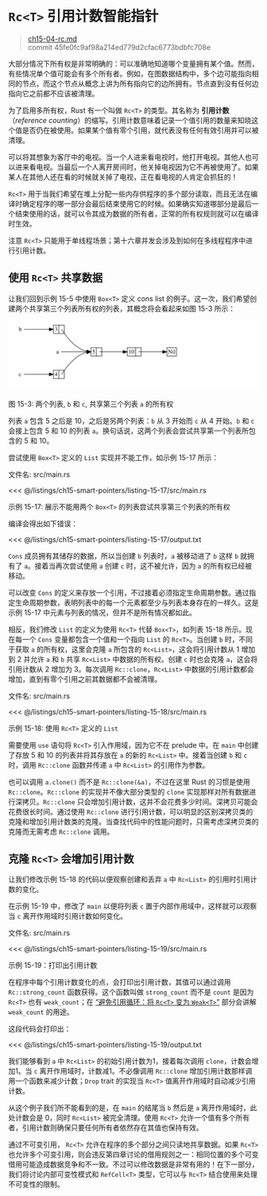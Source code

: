 # `Rc<T>` 引用计数智能指针

> [ch15-04-rc.md](https://github.com/rust-lang/book/blob/main/src/ch15-04-rc.md) <br>
> commit 45fe0fc9af98a214ed779d2cfac6773bdbfc708e

大部分情况下所有权是非常明确的：可以准确地知道哪个变量拥有某个值。然而，有些情况单个值可能会有多个所有者。例如，在图数据结构中，多个边可能指向相同的节点，而这个节点从概念上讲为所有指向它的边所拥有。节点直到没有任何边指向它之前都不应该被清理。

为了启用多所有权，Rust 有一个叫做 `Rc<T>` 的类型。其名称为 **引用计数**（_reference counting_）的缩写。引用计数意味着记录一个值引用的数量来知晓这个值是否仍在被使用。如果某个值有零个引用，就代表没有任何有效引用并可以被清理。

可以将其想象为客厅中的电视。当一个人进来看电视时，他打开电视。其他人也可以进来看电视。当最后一个人离开房间时，他关掉电视因为它不再被使用了。如果某人在其他人还在看的时候就关掉了电视，正在看电视的人肯定会抓狂的！

`Rc<T>` 用于当我们希望在堆上分配一些内存供程序的多个部分读取，而且无法在编译时确定程序的哪一部分会最后结束使用它的时候。如果确实知道哪部分是最后一个结束使用的话，就可以令其成为数据的所有者，正常的所有权规则就可以在编译时生效。

注意 `Rc<T>` 只能用于单线程场景；第十六章并发会涉及到如何在多线程程序中进行引用计数。

## 使用 `Rc<T>` 共享数据

让我们回到示例 15-5 中使用 `Box<T>` 定义 cons list 的例子。这一次，我们希望创建两个共享第三个列表所有权的列表，其概念将会看起来如图 15-3 所示：

<img alt="Two lists that share ownership of a third list" src="./img/trpl15-03.svg" class="center" />

<span class="caption">图 15-3: 两个列表, `b` 和 `c`, 共享第三个列表 `a` 的所有权</span>

列表 `a` 包含 5 之后是 10，之后是另两个列表：`b` 从 3 开始而 `c` 从 4 开始。`b` 和 `c` 会接上包含 5 和 10 的列表 `a`。换句话说，这两个列表会尝试共享第一个列表所包含的 5 和 10。

尝试使用 `Box<T>` 定义的 `List` 实现并不能工作，如示例 15-17 所示：

<span class="filename">文件名: src/main.rs</span>

<<< @/listings/ch15-smart-pointers/listing-15-17/src/main.rs

<span class="caption">示例 15-17: 展示不能用两个 `Box<T>` 的列表尝试共享第三个列表的所有权</span>

编译会得出如下错误：

<<< @/listings/ch15-smart-pointers/listing-15-17/output.txt

`Cons` 成员拥有其储存的数据，所以当创建 `b` 列表时，`a` 被移动进了 `b` 这样 `b` 就拥有了 `a`。接着当再次尝试使用 `a` 创建 `c` 时，这不被允许，因为 `a` 的所有权已经被移动。

可以改变 `Cons` 的定义来存放一个引用，不过接着必须指定生命周期参数。通过指定生命周期参数，表明列表中的每一个元素都至少与列表本身存在的一样久。这是示例 15-17 中元素与列表的情况，但并不是所有情况都如此。

相反，我们修改 `List` 的定义为使用 `Rc<T>` 代替 `Box<T>`，如列表 15-18 所示。现在每一个 `Cons` 变量都包含一个值和一个指向 `List` 的 `Rc<T>`。当创建 `b` 时，不同于获取 `a` 的所有权，这里会克隆 `a` 所包含的 `Rc<List>`，这会将引用计数从 1 增加到 2 并允许 `a` 和 `b` 共享 `Rc<List>` 中数据的所有权。创建 `c` 时也会克隆 `a`，这会将引用计数从 2 增加为 3。每次调用 `Rc::clone`，`Rc<List>` 中数据的引用计数都会增加，直到有零个引用之前其数据都不会被清理。

<span class="filename">文件名: src/main.rs</span>

<<< @/listings/ch15-smart-pointers/listing-15-18/src/main.rs

<span class="caption">示例 15-18: 使用 `Rc<T>` 定义的 `List`</span>

需要使用 `use` 语句将 `Rc<T>` 引入作用域，因为它不在 prelude 中。在 `main` 中创建了存放 5 和 10 的列表并将其存放在 `a` 的新的 `Rc<List>` 中。接着当创建 `b` 和 `c` 时，调用 `Rc::clone` 函数并传递 `a` 中 `Rc<List>` 的引用作为参数。

也可以调用 `a.clone()` 而不是 `Rc::clone(&a)`，不过在这里 Rust 的习惯是使用 `Rc::clone`。`Rc::clone` 的实现并不像大部分类型的 `clone` 实现那样对所有数据进行深拷贝。`Rc::clone` 只会增加引用计数，这并不会花费多少时间。深拷贝可能会花费很长时间。通过使用 `Rc::clone` 进行引用计数，可以明显的区别深拷贝类的克隆和增加引用计数类的克隆。当查找代码中的性能问题时，只需考虑深拷贝类的克隆而无需考虑 `Rc::clone` 调用。

## 克隆 `Rc<T>` 会增加引用计数

让我们修改示例 15-18 的代码以便观察创建和丢弃 `a` 中 `Rc<List>` 的引用时引用计数的变化。

在示例 15-19 中，修改了 `main` 以便将列表 `c` 置于内部作用域中，这样就可以观察当 `c` 离开作用域时引用计数如何变化。

<span class="filename">文件名: src/main.rs</span>

<<< @/listings/ch15-smart-pointers/listing-15-19/src/main.rs

<span class="caption">示例 15-19：打印出引用计数</span>

在程序中每个引用计数变化的点，会打印出引用计数，其值可以通过调用 `Rc::strong_count` 函数获得。这个函数叫做 `strong_count` 而不是 `count` 是因为 `Rc<T>` 也有 `weak_count`；在 [“避免引用循环：将 `Rc<T>` 变为 `Weak<T>`”](ch15-06-reference-cycles.html#preventing-reference-cycles-turning-an-rct-into-a-weakt) 部分会讲解 `weak_count` 的用途。

这段代码会打印出：

<<< @/listings/ch15-smart-pointers/listing-15-19/output.txt

我们能够看到 `a` 中 `Rc<List>` 的初始引用计数为1，接着每次调用 `clone`，计数会增加1。当 `c` 离开作用域时，计数减1。不必像调用 `Rc::clone` 增加引用计数那样调用一个函数来减少计数；`Drop` trait 的实现当 `Rc<T>` 值离开作用域时自动减少引用计数。

从这个例子我们所不能看到的是，在 `main` 的结尾当 `b` 然后是 `a` 离开作用域时，此处计数会是 0，同时 `Rc<List>` 被完全清理。使用 `Rc<T>` 允许一个值有多个所有者，引用计数则确保只要任何所有者依然存在其值也保持有效。

通过不可变引用， `Rc<T>` 允许在程序的多个部分之间只读地共享数据。如果 `Rc<T>` 也允许多个可变引用，则会违反第四章讨论的借用规则之一：相同位置的多个可变借用可能造成数据竞争和不一致。不过可以修改数据是非常有用的！在下一部分，我们将讨论内部可变性模式和 `RefCell<T>` 类型，它可以与 `Rc<T>` 结合使用来处理不可变性的限制。

[preventing-ref-cycles]: ch15-06-reference-cycles.html#preventing-reference-cycles-turning-an-rct-into-a-weakt
